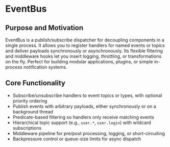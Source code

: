 # EventBus

## Purpose and Motivation
EventBus is a publish/subscribe dispatcher for decoupling components in a single process. It allows you to register handlers for named events or topics and deliver payloads synchronously or asynchronously. Its flexible filtering and middleware hooks let you insert logging, throttling, or transformations on the fly. Perfect for building modular applications, plugins, or simple in-process notification systems.

## Core Functionality
- Subscribe/unsubscribe handlers to event topics or types, with optional priority ordering  
- Publish events with arbitrary payloads, either synchronously or on a background thread  
- Predicate-based filtering so handlers only receive matching events  
- Hierarchical topic support (e.g., `user.*`, `user.login`) with wildcard subscriptions  
- Middleware pipeline for pre/post processing, logging, or short-circuiting  
- Backpressure control or queue-size limits for async dispatch  

